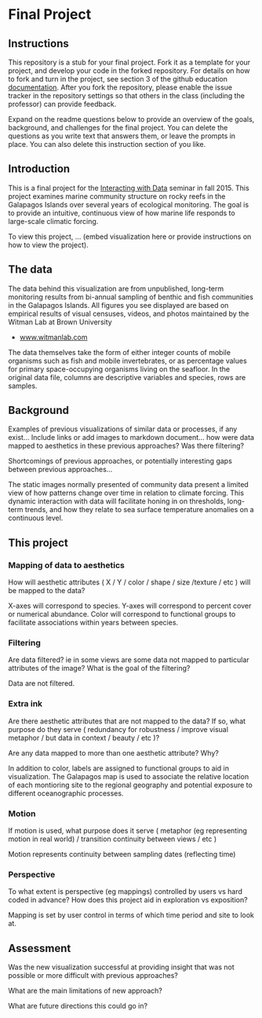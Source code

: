 # Final Project

## Instructions

This repository is a stub for your final project. Fork it as a template for your project, and develop your code in the forked repository. For details on how to fork and turn in the project, see section 3 of the github education  [documentation](https://education.github.com/guide/forks). After you fork the repository, please enable the issue tracker in the repository settings so that others in the class (including the professor) can provide feedback.

Expand on the readme questions below to provide an overview of the goals, background, and challenges for the final project. You can delete the questions as you write text that answers them, or leave the prompts in place. You can also delete this instruction section of you like.

## Introduction

This is a final project for the [Interacting with Data](https://github.com/Brown-BIOL2430-S04-Fall2015/syllabus) seminar in fall 2015. This project examines marine community structure on rocky reefs in the Galapagos Islands over several years of ecological monitoring. The goal is to provide an intuitive, continuous view of how marine life responds to large-scale climatic forcing. 

To view this project, ... (embed visualization here or provide instructions on how to view the project).

## The data

The data behind this visualization are from unpublished, long-term monitoring results from bi-annual sampling of benthic and fish communities in the Galapagos Islands. All figures you see displayed are based on empirical results of visual censuses, videos, and photos maintained by the Witman Lab at Brown University

- www.witmanlab.com

The data themselves take the form of either integer counts of mobile organisms such as fish and mobile invertebrates, or as percentage values for primary space-occupying organisms living on the seafloor. In the original data file, columns are descriptive variables and species, rows are samples. 


## Background



Examples of previous visualizations of similar data or processes, if any exist... Include links or add images to markdown document... how were data mapped to aesthetics in these previous approaches? Was there filtering?

Shortcomings of previous approaches, or potentially interesting gaps between previous approaches...

The static images normally presented of community data present a limited view of how patterns change over time in relation to climate forcing. This dynamic interaction with data will facilitate honing in on thresholds, long-term trends, and how they relate to sea surface temperature anomalies on a continuous level.

## This project

### Mapping of data to aesthetics

How will aesthetic attributes ( X / Y / color / shape / size /texture / etc ) will be mapped to the data?

X-axes will correspond to species. Y-axes will correspond to percent cover or numerical abundance. Color will correspond to functional groups to facilitate associations within years between species. 

### Filtering

Are data filtered? ie in some views are some data not mapped to particular attributes of the image? What is the goal of the filtering?

Data are not filtered.

### Extra ink

Are there aesthetic attributes that are not mapped to the data? If so, what purpose do they serve ( redundancy for robustness / improve visual metaphor / but data in context / beauty / etc )?

Are any data mapped to more than one aesthetic attribute? Why?

In addition to color, labels are assigned to functional groups to aid in visualization. The Galapagos map is used to associate the relative location of each montioring site to the regional geography and potential exposure to different oceanographic processes.

### Motion

If motion is used, what purpose does it serve ( metaphor (eg representing motion in real world) / transition continuity between views / etc )

Motion represents continuity between sampling dates (reflecting time)

### Perspective

To what extent is perspective (eg mappings) controlled by users vs hard coded in advance? How does this project aid in exploration vs exposition?

Mapping is set by user control in terms of which time period and site to look at. 

## Assessment

Was the new visualization successful at providing insight that was not possible or more difficult with previous approaches?

What are the main limitations of new approach?

What are future directions this could go in?


